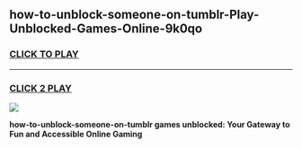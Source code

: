 
## how-to-unblock-someone-on-tumblr-Play-Unblocked-Games-Online-9k0qo
<h3>
<a href="https://premium76.site?title=how-to-unblock-someone-on-tumblr&ref=25A">CLICK TO PLAY</a></h3>
<hr>

<h3>
<a href="https://premium76.site?title=how-to-unblock-someone-on-tumblr&ref=25A">CLICK 2 PLAY</a>
  
</h3>

<a href="https://premium76.site?title=how-to-unblock-someone-on-tumblr&ref=25A"><img src="https://clearcache.store/games.png"></a>


**how-to-unblock-someone-on-tumblr games unblocked: Your Gateway to Fun and Accessible Online Gaming**
